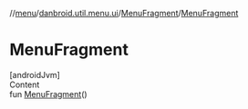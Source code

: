 //[menu](../../index.md)/[danbroid.util.menu.ui](../index.md)/[MenuFragment](index.md)/[MenuFragment](-menu-fragment.md)



# MenuFragment  
[androidJvm]  
Content  
fun [MenuFragment](-menu-fragment.md)()  



